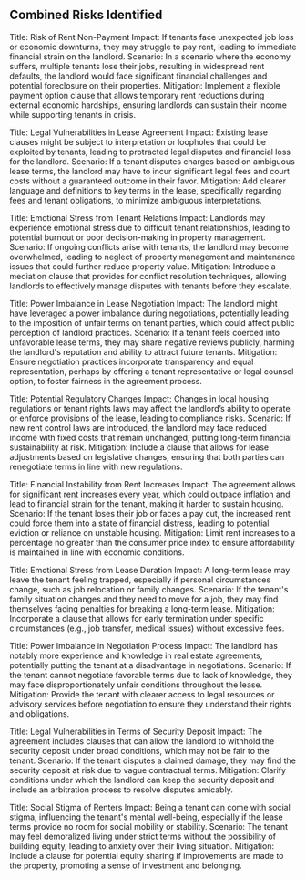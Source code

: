## Combined Risks Identified
Title: Risk of Rent Non-Payment
Impact: If tenants face unexpected job loss or economic downturns, they may struggle to pay rent, leading to immediate financial strain on the landlord.
Scenario: In a scenario where the economy suffers, multiple tenants lose their jobs, resulting in widespread rent defaults, the landlord would face significant financial challenges and potential foreclosure on their properties.
Mitigation: Implement a flexible payment option clause that allows temporary rent reductions during external economic hardships, ensuring landlords can sustain their income while supporting tenants in crisis.


Title: Legal Vulnerabilities in Lease Agreement
Impact: Existing lease clauses might be subject to interpretation or loopholes that could be exploited by tenants, leading to protracted legal disputes and financial loss for the landlord.
Scenario: If a tenant disputes charges based on ambiguous lease terms, the landlord may have to incur significant legal fees and court costs without a guaranteed outcome in their favor.
Mitigation: Add clearer language and definitions to key terms in the lease, specifically regarding fees and tenant obligations, to minimize ambiguous interpretations.


Title: Emotional Stress from Tenant Relations
Impact: Landlords may experience emotional stress due to difficult tenant relationships, leading to potential burnout or poor decision-making in property management.
Scenario: If ongoing conflicts arise with tenants, the landlord may become overwhelmed, leading to neglect of property management and maintenance issues that could further reduce property value.
Mitigation: Introduce a mediation clause that provides for conflict resolution techniques, allowing landlords to effectively manage disputes with tenants before they escalate.


Title: Power Imbalance in Lease Negotiation
Impact: The landlord might have leveraged a power imbalance during negotiations, potentially leading to the imposition of unfair terms on tenant parties, which could affect public perception of landlord practices.
Scenario: If a tenant feels coerced into unfavorable lease terms, they may share negative reviews publicly, harming the landlord's reputation and ability to attract future tenants.
Mitigation: Ensure negotiation practices incorporate transparency and equal representation, perhaps by offering a tenant representative or legal counsel option, to foster fairness in the agreement process.


Title: Potential Regulatory Changes
Impact: Changes in local housing regulations or tenant rights laws may affect the landlord’s ability to operate or enforce provisions of the lease, leading to compliance risks.
Scenario: If new rent control laws are introduced, the landlord may face reduced income with fixed costs that remain unchanged, putting long-term financial sustainability at risk.
Mitigation: Include a clause that allows for lease adjustments based on legislative changes, ensuring that both parties can renegotiate terms in line with new regulations.


Title: Financial Instability from Rent Increases
Impact: The agreement allows for significant rent increases every year, which could outpace inflation and lead to financial strain for the tenant, making it harder to sustain housing.
Scenario: If the tenant loses their job or faces a pay cut, the increased rent could force them into a state of financial distress, leading to potential eviction or reliance on unstable housing.
Mitigation: Limit rent increases to a percentage no greater than the consumer price index to ensure affordability is maintained in line with economic conditions.


Title: Emotional Stress from Lease Duration
Impact: A long-term lease may leave the tenant feeling trapped, especially if personal circumstances change, such as job relocation or family changes.
Scenario: If the tenant's family situation changes and they need to move for a job, they may find themselves facing penalties for breaking a long-term lease.
Mitigation: Incorporate a clause that allows for early termination under specific circumstances (e.g., job transfer, medical issues) without excessive fees.


Title: Power Imbalance in Negotiation Process
Impact: The landlord has notably more experience and knowledge in real estate agreements, potentially putting the tenant at a disadvantage in negotiations.
Scenario: If the tenant cannot negotiate favorable terms due to lack of knowledge, they may face disproportionately unfair conditions throughout the lease.
Mitigation: Provide the tenant with clearer access to legal resources or advisory services before negotiation to ensure they understand their rights and obligations.


Title: Legal Vulnerabilities in Terms of Security Deposit
Impact: The agreement includes clauses that can allow the landlord to withhold the security deposit under broad conditions, which may not be fair to the tenant.
Scenario: If the tenant disputes a claimed damage, they may find the security deposit at risk due to vague contractual terms.
Mitigation: Clarify conditions under which the landlord can keep the security deposit and include an arbitration process to resolve disputes amicably.


Title: Social Stigma of Renters
Impact: Being a tenant can come with social stigma, influencing the tenant's mental well-being, especially if the lease terms provide no room for social mobility or stability.
Scenario: The tenant may feel demoralized living under strict terms without the possibility of building equity, leading to anxiety over their living situation.
Mitigation: Include a clause for potential equity sharing if improvements are made to the property, promoting a sense of investment and belonging.


